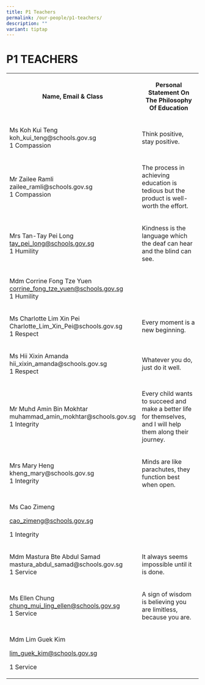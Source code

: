 ```yaml
---
title: P1 Teachers
permalink: /our-people/p1-teachers/
description: ""
variant: tiptap
---
```

<h1><strong>P1 TEACHERS</strong></h1>
<table style="minWidth: 50px">
<colgroup>
<col>
<col>
</colgroup>
<tbody>
<tr>
<th rowspan="1" colspan="1">
<p>Name, Email &amp; Class</p>
</th>
<th rowspan="1" colspan="1">
<p>Personal Statement On The Philosophy Of Education</p>
</th>
</tr>
<tr>
<td rowspan="1" colspan="1">
<p>Ms Koh Kui Teng
<br><a rel="noopener noreferrer nofollow" target="_blank">koh_kui_teng@schools.gov.sg</a> 
<br>1 Compassion</p>
</td>
<td rowspan="1" colspan="1">
<p>Think positive, stay positive.</p>
</td>
</tr>
<tr>
<td rowspan="1" colspan="1">
<p>Mr Zailee Ramli
<br><a rel="noopener noreferrer nofollow" target="_blank">zailee_ramli@schools.gov.sg</a>
<br>1 Compassion</p>
</td>
<td rowspan="1" colspan="1">
<p>The process in achieving education is tedious but the product is well-worth
the effort.</p>
</td>
</tr>
<tr>
<td rowspan="1" colspan="1">
<p>Mrs Tan-Tay Pei Long
<br><a href="mailto:tay_pei_long@schools.gov.sg" rel="noopener noreferrer nofollow" target="_blank">tay_pei_long@schools.gov.sg</a>
<br>1 Humility</p>
</td>
<td rowspan="1" colspan="1">
<p>Kindness is the language which the deaf can hear and the blind can see.</p>
</td>
</tr>
<tr>
<td rowspan="1" colspan="1">
<p>Mdm Corrine Fong Tze Yuen
<br><a href="mailto:corrine_fong_tze_yuen@schools.gov.sg" rel="noopener noreferrer nofollow" target="_blank">corrine_fong_tze_yuen@schools.gov.sg</a>
<br>1 Humility</p>
</td>
<td rowspan="1" colspan="1">
<p></p>
</td>
</tr>
<tr>
<td rowspan="1" colspan="1">
<p>Ms Charlotte Lim Xin Pei
<br><a rel="noopener noreferrer nofollow" target="_blank">Charlotte_Lim_Xin_Pei@schools.gov.sg</a>
<br>1 Respect</p>
</td>
<td rowspan="1" colspan="1">
<p>Every moment is a new beginning.</p>
</td>
</tr>
<tr>
<td rowspan="1" colspan="1">
<p>Ms Hii Xixin Amanda
<br><a rel="noopener noreferrer nofollow" target="_blank">hii_xixin_amanda@schools.gov.sg</a>
<br>1 Respect</p>
</td>
<td rowspan="1" colspan="1">
<p>Whatever you do, just do it well.</p>
</td>
</tr>
<tr>
<td rowspan="1" colspan="1">
<p>Mr Muhd Amin Bin Mokhtar
<br><a rel="noopener noreferrer nofollow" target="_blank">muhammad_amin_mokhtar@schools.gov.sg</a>
<br>1 Integrity</p>
</td>
<td rowspan="1" colspan="1">
<p>Every child wants to succeed and make a better life for themselves, and
I will help them along their journey.</p>
</td>
</tr>
<tr>
<td rowspan="1" colspan="1">
<p>Mrs Mary Heng
<br><a rel="noopener noreferrer nofollow" target="_blank">kheng_mary@schools.gov.sg</a>
<br>1 Integrity</p>
</td>
<td rowspan="1" colspan="1">
<p>Minds are like parachutes, they function best when open.</p>
</td>
</tr>
<tr>
<td rowspan="1" colspan="1">
<p>Ms Cao Zimeng</p>
<p><a href="mailto:cao_zimeng@schools.gov.sg" rel="noopener noreferrer nofollow" target="_blank">cao_zimeng@schools.gov.sg</a>
</p>
<p>1 Integrity</p>
</td>
<td rowspan="1" colspan="1">
<p></p>
</td>
</tr>
<tr>
<td rowspan="1" colspan="1">
<p>Mdm Mastura Bte Abdul Samad
<br><a rel="noopener noreferrer nofollow" target="_blank">mastura_abdul_samad@schools.gov.sg</a>
<br>1 Service</p>
</td>
<td rowspan="1" colspan="1">
<p>It always seems impossible until it is done.</p>
</td>
</tr>
<tr>
<td rowspan="1" colspan="1">
<p>Ms Ellen Chung
<br><a href="mailto:chung_mui_ling_ellen@schools.gov.sg" rel="noopener noreferrer nofollow" target="_blank">chung_mui_ling_ellen@schools.gov.sg</a>
<br>1 Service</p>
</td>
<td rowspan="1" colspan="1">
<p>A sign of wisdom is believing you are limitless, because you are.</p>
</td>
</tr>
<tr>
<td rowspan="1" colspan="1">
<p>Mdm Lim Guek Kim</p>
<p><a href="mailto:lim_guek_kim@schools.gov.sg" rel="noopener noreferrer nofollow" target="_blank">lim_guek_kim@schools.gov.sg</a>
</p>
<p>1 Service</p>
</td>
<td rowspan="1" colspan="1">
<p></p>
</td>
</tr>
</tbody>
</table>
<p></p>